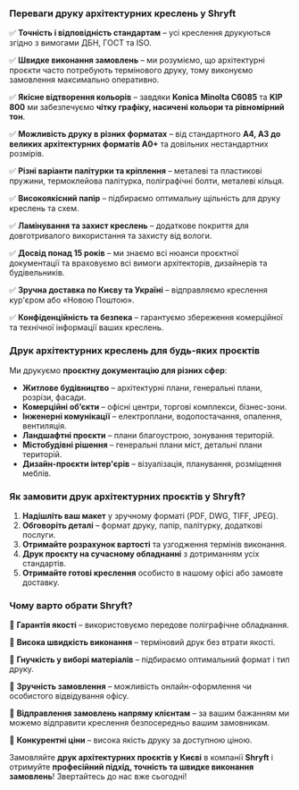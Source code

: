 ### Переваги друку архітектурних креслень у Shryft

✅ **Точність і відповідність стандартам** – усі креслення друкуються згідно з вимогами ДБН, ГОСТ та ISO.

✅ **Швидке виконання замовлень** – ми розуміємо, що архітектурні проєкти часто потребують термінового друку, тому виконуємо замовлення максимально оперативно.

✅ **Якісне відтворення кольорів** – завдяки **Konica Minolta C6085** та **KIP 800** ми забезпечуємо **чітку графіку, насичені кольори та рівномірний тон**. 

✅ **Можливість друку в різних форматах** – від стандартного **А4, А3 до великих архітектурних форматів А0+** та довільних нестандартних розмірів. 

✅ **Різні варіанти палітурки та кріплення** – металеві та пластикові пружини, термоклейова палітурка, поліграфічні болти, металеві кільця. 

✅ **Високоякісний папір** – підбираємо оптимальну щільність для друку креслень та схем.

✅ **Ламінування та захист креслень** – додаткове покриття для довготривалого використання та захисту від вологи.

✅ **Досвід понад 15 років** – ми знаємо всі нюанси проєктної документації та враховуємо всі вимоги архітекторів, дизайнерів та будівельників.

✅ **Зручна доставка по Києву та Україні** – відправляємо креслення кур'єром або «Новою Поштою».

✅ **Конфіденційність та безпека** – гарантуємо збереження комерційної та технічної інформації ваших креслень.

### Друк архітектурних креслень для будь-яких проєктів

Ми друкуємо **проєктну документацію для різних сфер**:

* **Житлове будівництво** – архітектурні плани, генеральні плани, розрізи, фасади.
* **Комерційні об’єкти** – офісні центри, торгові комплекси, бізнес-зони.
* **Інженерні комунікації** – електроплани, водопостачання, опалення, вентиляція.
* **Ландшафтні проєкти** – плани благоустрою, зонування територій.
* **Містобудівні рішення** – генеральні плани міст, детальні плани територій.
* **Дизайн-проєкти інтер'єрів** – візуалізація, планування, розміщення меблів.

### Як замовити друк архітектурних проєктів у Shryft?

1. **Надішліть ваш макет** у зручному форматі (PDF, DWG, TIFF, JPEG).
2. **Обговоріть деталі** – формат друку, папір, палітурку, додаткові послуги.
3. **Отримайте розрахунок вартості** та узгодження термінів виконання.
4. **Друк проєкту на сучасному обладнанні** з дотриманням усіх стандартів.
5. **Отримайте готові креслення** особисто в нашому офісі або замовте доставку.

### Чому варто обрати Shryft?

📌 **Гарантія якості** – використовуємо передове поліграфічне обладнання.

📌 **Висока швидкість виконання** – терміновий друк без втрати якості.

📌 **Гнучкість у виборі матеріалів** – підбираємо оптимальний формат і тип друку. 

📌 **Зручність замовлення** – можливість онлайн-оформлення чи особистого відвідування офісу. 

📌 **Відправлення замовлень напряму клієнтам** – за вашим бажанням ми можемо відправити креслення безпосередньо вашим замовникам.

📌 **Конкурентні ціни** – висока якість друку за доступною ціною.

Замовляйте **друк архітектурних проєктів у Києві** в компанії **Shryft** і отримуйте **професійний підхід, точність та швидке виконання замовлень**! Звертайтесь до нас вже сьогодні!
